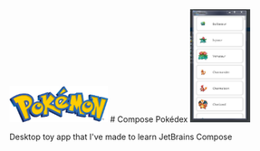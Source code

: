 <img src="/pokemon.png" height="64px" style="text-align: center">
# Compose Pokédex
<img src="/screenshot.JPG" height="200px" style="text-align: center">


Desktop toy app that I've made to learn JetBrains Compose
